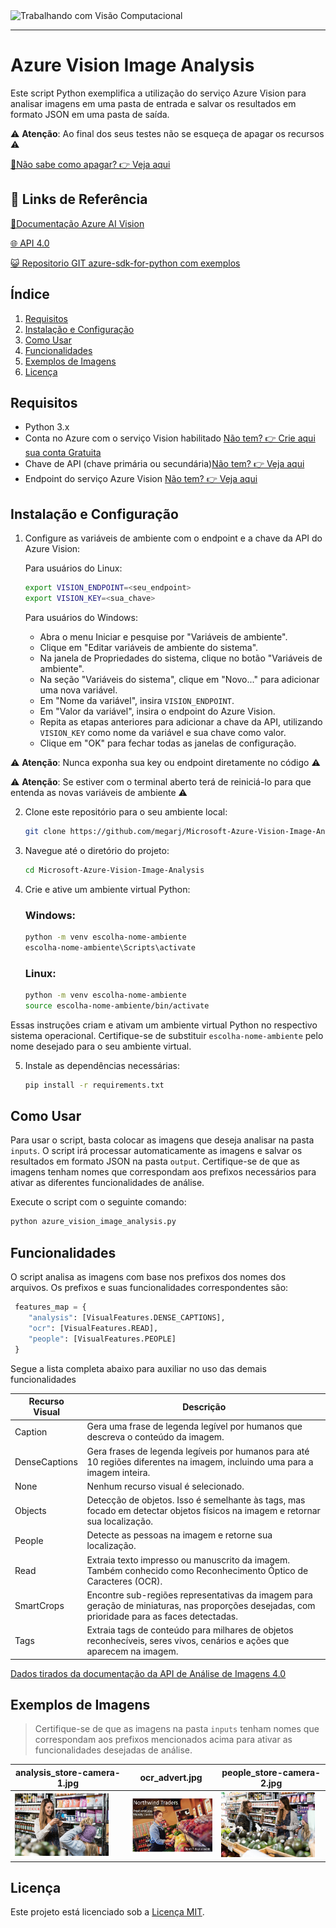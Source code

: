 <img src="https://hermes.dio.me/courses/badge/d048dd15-f905-4563-b6c1-a714ffb34118.png" alt="Trabalhando com Visão Computacional" width="200">

---
# Azure Vision Image Analysis

Este script Python exemplifica a utilização do serviço Azure Vision para analisar imagens em uma pasta de entrada e salvar os resultados em formato JSON em uma pasta de saída.

⚠️ **Atenção**: Ao final dos seus testes não  se esqueça de apagar os recursos ⚠️

[🧹Não sabe como apagar? 👉 Veja aqui](https://learn.microsoft.com/pt-pt/azure/ai-services/multi-service-resource?pivots=azportal&tabs=windows#clean-up-resources)

## 🔗 Links de Referência

[📝Documentação Azure AI Vision](https://learn.microsoft.com/en-us/azure/ai-services/computer-vision/)

[🌐 API 4.0](https://eastus.dev.cognitive.microsoft.com/docs/services/Cognitive_Services_Unified_Vision_API_2024-02-01/operations/61d65934cd35050c20f73ab6)

[😺 Repositorio GIT azure-sdk-for-python com exemplos](https://github.com/Azure/azure-sdk-for-net/tree/main/sdk/vision/Azure.AI.Vision.ImageAnalysis/samples)



## Índice

1. [Requisitos](#requisitos)
2. [Instalação e Configuração](#instalação-e-configuração)
3. [Como Usar](#como-usar)
4. [Funcionalidades](#funcionalidades)
5. [Exemplos de Imagens](#exemplos-de-imagens)
6. [Licença](#licença)


## Requisitos

- Python 3.x
- Conta no Azure com o serviço Vision habilitado  [Não tem? 👉 Crie aqui sua conta Gratuita](https://azure.microsoft.com/pt-pt/free/)
- Chave de API (chave primária ou secundária)[Não tem? 👉 Veja aqui](https://learn.microsoft.com/pt-pt/azure/ai-services/computer-vision/quickstarts-sdk/image-analysis-client-library-40?tabs=visual-studio%2Cwindows&pivots=programming-language-python)
- Endpoint do serviço Azure Vision [Não tem? 👉 Veja aqui](https://learn.microsoft.com/pt-pt/azure/ai-services/computer-vision/quickstarts-sdk/image-analysis-client-library-40?tabs=visual-studio%2Cwindows&pivots=programming-language-python)


## Instalação e Configuração

1. Configure as variáveis de ambiente com o endpoint e a chave da API do Azure Vision:
   
   Para usuários do Linux:

   ```bash
   export VISION_ENDPOINT=<seu_endpoint>
   export VISION_KEY=<sua_chave>
   ```
   Para usuários do Windows:

   - Abra o menu Iniciar e pesquise por "Variáveis de ambiente".
   - Clique em "Editar variáveis de ambiente do sistema".
   - Na janela de Propriedades do sistema, clique no botão "Variáveis de ambiente".
   - Na seção "Variáveis do sistema", clique em "Novo..." para adicionar uma nova variável.
   - Em "Nome da variável", insira `VISION_ENDPOINT`.
   - Em "Valor da variável", insira o endpoint do Azure Vision.
   - Repita as etapas anteriores para adicionar a chave da API, utilizando `VISION_KEY` como nome da variável e sua chave como valor.
   - Clique em "OK" para fechar todas as janelas de configuração.


⚠️ **Atenção**: Nunca exponha sua key ou endpoint diretamente no código ⚠️

⚠️ **Atenção**: Se estiver com o terminal aberto terá de reiniciá-lo para que entenda as novas variáveis de ambiente ⚠️


2. Clone este repositório para o seu ambiente local:

   ```bash
   git clone https://github.com/megarj/Microsoft-Azure-Vision-Image-Analysis.git
   ```

3. Navegue até o diretório do projeto:

   ```bash
   cd Microsoft-Azure-Vision-Image-Analysis
   ```

4. Crie e ative um ambiente virtual Python:
   
    ### Windows:
    ```bash
    python -m venv escolha-nome-ambiente
    escolha-nome-ambiente\Scripts\activate
    ```
    ### Linux:
    ```bash
    python -m venv escolha-nome-ambiente
    source escolha-nome-ambiente/bin/activate
    ```

Essas instruções criam e ativam um ambiente virtual Python no respectivo sistema operacional. Certifique-se de substituir `escolha-nome-ambiente` pelo nome desejado para o seu ambiente virtual.

5. Instale as dependências necessárias:

   ```bash
   pip install -r requirements.txt
   ```




## Como Usar

Para usar o script, basta colocar as imagens que deseja analisar na pasta `inputs`. O script irá processar automaticamente as imagens e salvar os resultados em formato JSON na pasta `output`. Certifique-se de que as imagens tenham nomes que correspondam aos prefixos necessários para ativar as diferentes funcionalidades de análise.

Execute o script com o seguinte comando:

```bash
python azure_vision_image_analysis.py
```


## Funcionalidades

O script analisa as imagens com base nos prefixos dos nomes dos arquivos. Os prefixos e suas funcionalidades correspondentes são:

```python
 features_map = {
    "analysis": [VisualFeatures.DENSE_CAPTIONS],
    "ocr": [VisualFeatures.READ],
    "people": [VisualFeatures.PEOPLE]
 }
```
Segue a lista completa abaixo para auxiliar no uso das demais funcionalidades

| **Recurso Visual** | **Descrição** |
|-------------------|---------------|
| Caption         | Gera uma frase de legenda legível por humanos que descreva o conteúdo da imagem. |
| DenseCaptions    | Gera frases de legenda legíveis por humanos para até 10 regiões diferentes na imagem, incluindo uma para a imagem inteira. |
| None           | Nenhum recurso visual é selecionado. |
| Objects          | Detecção de objetos. Isso é semelhante às tags, mas focado em detectar objetos físicos na imagem e retornar sua localização. |
| People            | Detecte as pessoas na imagem e retorne sua localização. |
| Read              | Extraia texto impresso ou manuscrito da imagem. Também conhecido como Reconhecimento Óptico de Caracteres (OCR). |
| SmartCrops        | Encontre sub-regiões representativas da imagem para geração de miniaturas, nas proporções desejadas, com prioridade para as faces detectadas. |
| Tags              | Extraia tags de conteúdo para milhares de objetos reconhecíveis, seres vivos, cenários e ações que aparecem na imagem. |

[Dados tirados da documentação da API de Análise de Imagens 4.0](https://learn.microsoft.com/pt-br/dotnet/api/azure.ai.vision.imageanalysis.visualfeatures?view=azure-dotnet-preview)


## Exemplos de Imagens

> Certifique-se de que as imagens na pasta `inputs` tenham nomes que correspondam aos prefixos mencionados acima para ativar as funcionalidades desejadas de análise.

| analysis_store-camera-1.jpg | ocr_advert.jpg | people_store-camera-2.jpg |
|---|---|---|
| <img src="inputs/analysis_store-camera-1.jpg" alt="analysis_store-camera-1" width="150"/>| <img src="inputs/ocr_advert.jpg" alt="ocr_advert" width="150"/> | <img src="inputs/people_store-camera-2.jpg" alt="people_store-camera-2" width="150"/> |


## Licença

Este projeto está licenciado sob a [Licença MIT](LICENSE).
